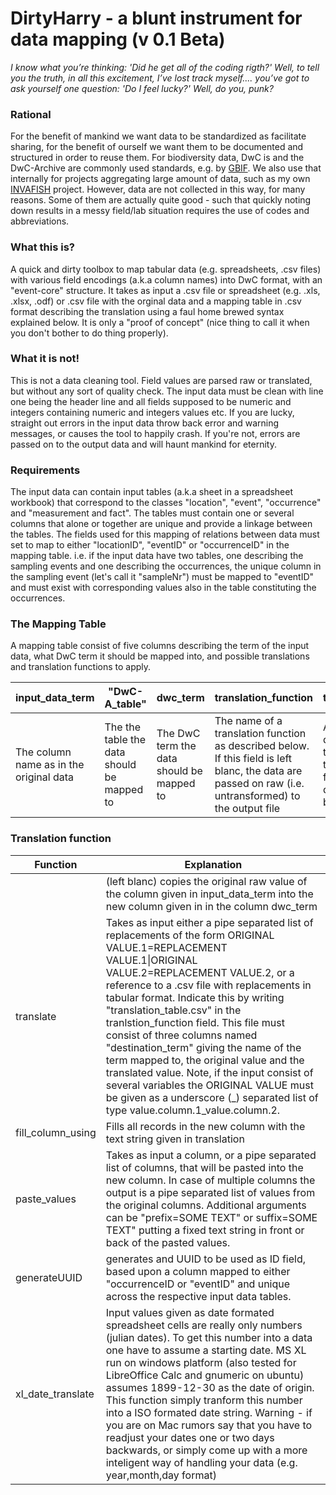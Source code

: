 # DirtyHarry - a blunt instrument for data mapping (v 0.1 Beta)
*I know what you’re thinking: 'Did he get all of the coding rigth?' Well, to tell you the truth, in all this excitement, I’ve lost track myself.... you’ve got to ask yourself one question: 'Do I feel lucky?' Well, do you, punk?*

### Rational
For the benefit of mankind we want data to be standardized as facilitate sharing, for the benefit of ourself we want them to be documented and structured in order to reuse them. For biodiversity data, DwC is and the DwC-Archive are commonly used standards, e.g. by [GBIF](http://www.gbif.org/%22GBIF%22). We also use that internally for projects aggregating large amount of data, such as my own [INVAFISH](https://osf.io/xs97g/wiki/home/%22INVAFISH%22) project. However, data are not collected in this way, for many reasons. Some of them are actually quite good - such that quickly noting down results in a messy field/lab situation requires the use of codes and abbreviations. 

### What this is?
A quick and dirty toolbox to map tabular data (e.g. spreadsheets, .csv files) with various field encodings (a.k.a column names) into DwC format, with an "event-core" structure. It takes as input a .csv file or spreadsheet (e.g. .xls, .xlsx, .odf) or .csv file with the orginal data and  a mapping table in .csv format describing the translation using a faul home brewed syntax explained below. It is only a "proof of concept" (nice thing to call it when you don't bother to do thing properly). 

### What it is not!
This is not a data cleaning tool. Field values are parsed raw or translated, but without any sort of quality check. The input data must be clean with line one being the header line and all fields supposed to be numeric and integers containing numeric and integers values etc. If you are lucky, straight out errors in the input data throw back error and warning messages, or causes the tool to happily crash. If you're not, errors are passed on to the output data and will haunt mankind for eternity.

### Requirements
The input data can contain input tables (a.k.a sheet in a spreadsheet workbook) that correspond to the classes "location", "event", "occurrence" and "measurement and fact". The tables must contain one or several columns that alone or together are unique and provide a linkage between the tables. The fields used for this mapping of relations between data must set to map to either "locationID", "eventID" or "occurrenceID" in the mapping table. i.e. if the input data have two tables, one describing the sampling events and one describing the occurrences, the unique column in the sampling event (let's call it "sampleNr") must be mapped to "eventID" and must exist with corresponding values also in the table constituting the occurrences. 

### The Mapping Table
A mapping table consist of five columns describing the term of the input data, what DwC term it should be mapped into, and possible translations and translation functions to apply. 

|input_data_term|"DwC-A_table"|dwc_term|translation_function|translation|
|---------------|--------------|----------------|-------------|-------------------|
|The column name as in the original data|The the table the data should be mapped to|The DwC term the data should be mapped to| The name of a translation function as described below. If this field is left blanc, the data are passed on raw (i.e. untransformed) to the output file| A string describing the translation function as described below|


### Translation function
|Function | Explanation |
|-------------------------------|-----------------------------------------------------------|
|| (left blanc) copies the original raw value of the column given in input_data_term into the new column given in in the column dwc_term|
|translate|Takes as input either a pipe separated list of replacements of the form ORIGINAL VALUE.1=REPLACEMENT VALUE.1&#124;ORIGINAL VALUE.2=REPLACEMENT VALUE.2, or a reference to a .csv file with replacements in tabular format. Indicate this by writing "translation_table.csv" in the tranlstion_function field. This file must consist of three columns named "destination_term" giving the name of the term mapped to, the original value and the translated value. Note, if the input consist of several variables the ORIGINAL VALUE must be given as a underscore (_) separated list of type value.column.1_value.column.2.|conditional_numeric_translation|the function "conditional_numeric_translation" takes as input a ifelse statement in R format. Note that character replacements must be in single quotes (i.e. ' instead of ") in order to make the internal R parsing to work properly - one of life's great mysteries. |
|fill_column_using| Fills all records in the new column with the text string given in translation|
|paste_values| Takes as input a column, or a pipe separated list of columns, that will be pasted into the new column. In case of multiple columns the output is a pipe separated list of values from the original columns. Additional arguments can be "prefix=SOME TEXT" or suffix=SOME TEXT" putting a fixed text string in front or back of the pasted values.| 
|generateUUID| generates and UUID to be used as ID field, based upon a column mapped to either "occurrenceID or "eventID" and unique across the respective input data tables.|
|xl_date_translate|Input values given as date formated spreadsheet cells are really only numbers (julian dates). To get this number into a data one have to assume a starting date. MS XL run on windows platform (also tested for LibreOffice Calc and gnumeric on ubuntu) assumes 1899-12-30 as the date of origin. This function simply tranform this number into a ISO formated date string. Warning - if you are on Mac rumors say that you have to readjust your dates one or two days backwards, or simply come up with a more inteligent way of handling your data (e.g. year,month,day format)|
